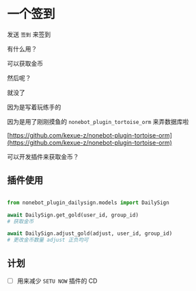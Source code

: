 # 一个签到

发送 `签到` 来签到

有什么用？

可以获取金币

然后呢？

就没了

因为是写着玩练手的

因为是用了刚刚摸鱼的 `nonebot_plugin_tortoise_orm` 来弄数据库啦

[https://github.com/kexue-z/nonebot-plugin-tortoise-orm](https://github.com/kexue-z/nonebot-plugin-tortoise-orm)

可以开发插件来获取金币？

## 插件使用

```python

from nonebot_plugin_dailysign.models import DailySign

await DailySign.get_gold(user_id, group_id)
# 获取金币

await DailySign.adjust_gold(adjust, user_id, group_id)
# 更改金币数量 adjust 正负均可

```

## 计划

- [ ] 用来减少 `SETU NOW` 插件的 CD
